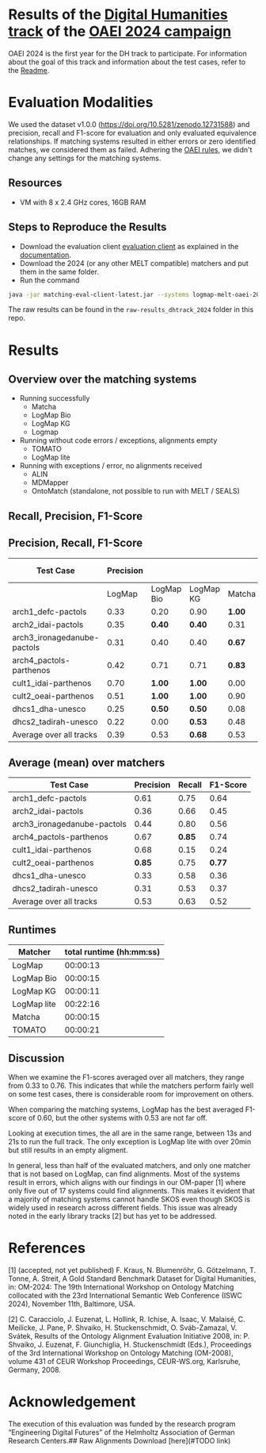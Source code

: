 # Results of the [Digital Humanities track](https://oaei.ontologymatching.org/2024/digitalhumanities/index.html) of the [OAEI 2024 campaign](https://oaei.ontologymatching.org/2024/)
OAEI 2024 is the first year for the DH track to participate. For information about the goal of this track and information about the test cases, refer to the [Readme](https://github.com/FelixFrizzy/DH-benchmark/blob/main/README.md).

# Evaluation Modalities
We used the dataset v1.0.0 (https://doi.org/10.5281/zenodo.12731588) and precision, recall and F1-score for evaluation and only evaluated equivalence relationships. If matching systems resulted in either errors or zero identified matches, we considered them as failed. Adhering the [OAEI rules](https://oaei.ontologymatching.org/doc/oaei-rules.2.html), we didn't change any settings for the matching systems. 

## Resources
- VM with 8 x 2.4 GHz cores, 16GB RAM

## Steps to Reproduce the Results
- Download the evaluation client [evaluation client](https://nightly.link/dwslab/melt/workflows/java_client_upload/master/evaluation-client.zip) as explained in the [documentation](https://dwslab.github.io/melt/matcher-evaluation/client).
- Download the 2024 (or any other MELT compatible) matchers and put them in the same folder.
- Run the command
```bash
java -jar matching-eval-client-latest.jar --systems logmap-melt-oaei-2021-web-latest.tar.gz logmap-bio-melt-oaei-2021-web-latest.tar.gz logmap-kg-melt-oaei-2021-web-latest.tar.gz logmap-lite-melt-oaei-2021-web-latest.tar.gz matcha.tar.gz "ALIN - Jomar Silva.zip" MDMapper-seals.zip https://match.tomato.irit.fr/match --track http://oaei.webdatacommons.org/tdrs/ dh 2024all --results oaei2024_dh
```
The raw results can be found in the `raw-results_dhtrack_2024` folder in this repo.

# Results


## Overview over the matching systems
- Running successfully
    - Matcha
    - LogMap Bio
    - LogMap KG
    - Logmap
- Running without code errors / exceptions, alignments empty
    - TOMATO
    - LogMap lite
- Running with exceptions / error, no alignments received
    - ALIN
    - MDMapper
    - OntoMatch (standalone, not possible to run with MELT / SEALS)

## Recall, Precision, F1-Score
## Precision, Recall, F1-Score
| Test Case                   |Precision |                |               |           |Recall    |            |           |          |F1-Score  |            |           |          |
| --------------------------- | -------- | -------------- | ------------- | --------- | -------- | ---------- | --------- | -------- | -------- | ---------- | --------- | -------- |
|                             | LogMap   | LogMap Bio     | LogMap KG     | Matcha    | LogMap   | LogMap Bio | LogMap KG | Matcha   | LogMap   | LogMap Bio | LogMap KG | Matcha   |
| arch1_defc-pactols          | 0.33     | 0.20           | 0.90          | **1.00**  | **1.00** | 0.20       | 0.90      | 0.90     | 0.50     | 0.20       | 0.90      | **0.95** |
| arch2_idai-pactols          | 0.35     | **0.40**       | **0.40**      | 0.31      | **1.00** | 0.71       | 0.71      | 0.24     | **0.52** | 0.51       | 0.51      | 0.27     |
| arch3_ironagedanube-pactols | 0.31     | 0.40           | 0.40          | **0.67**  | **0.80** | **0.80**   | **0.80**  | **0.80** | 0.44     | 0.53       | 0.53      | **0.73** |
| arch4_pactols-parthenos     | 0.42     | 0.71           | 0.71          | **0.83**  | **0.92** | 0.83       | 0.83      | 0.83     | 0.58     | 0.77       | 0.77      | **0.83** |
| cult1_idai-parthenos        | 0.70     | **1.00**       | **1.00**      | 0.00      | **0.27** | 0.17       | 0.17      | 0.00     | **0.39** | 0.30       | 0.30      | 0.00     |
| cult2_oeai-parthenos        | 0.51     | **1.00**       | **1.00**      | 0.90      | **0.89** | 0.68       | 0.68      | 0.74     | 0.65     | **0.81**   | **0.81**  | **0.81** |
| dhcs1_dha-unesco            | 0.25     | **0.50**       | **0.50**      | 0.08      | **0.90** | 0.40       | 0.40      | 0.60     | 0.39     | **0.44**   | **0.44**  | 0.14     |
| dhcs2_tadirah-unesco        | 0.22     | 0.00           | **0.53**      | 0.48      | **0.80** | 0.00       | 0.67      | 0.67     | 0.35     | 0.00       | **0.59**  | 0.56     |
| Average over all tracks     | 0.39     | 0.53           | **0.68**      | 0.53      | **0.82** | 0.47       | 0.64      | 0.60     | 0.48     | 0.45       | **0.61**  | 0.54     |


## Average (mean) over matchers

| Test Case                   |Precision  | Recall    | F1-Score |
| --------------------------- | --------  | --------- | -------- |
| arch1_defc-pactols          | 0.61      | 0.75      | 0.64     |
| arch2_idai-pactols          | 0.36      | 0.66      | 0.45     |
| arch3_ironagedanube-pactols | 0.44      | 0.80      | 0.56     |
| arch4_pactols-parthenos     | 0.67      | **0.85**  | 0.74     |
| cult1_idai-parthenos        | 0.68      | 0.15      | 0.24     |
| cult2_oeai-parthenos        | **0.85**  | 0.75      | **0.77** |
| dhcs1_dha-unesco            | 0.33      | 0.58      | 0.36     |
| dhcs2_tadirah-unesco        | 0.31      | 0.53      | 0.37     |
| Average over all tracks     | 0.53      | 0.63      | 0.52     |
 

## Runtimes
| Matcher     | total runtime (hh:mm:ss) |
|-------------|--------------------------|
| LogMap      | 00:00:13                 |
| LogMap Bio  | 00:00:15                 |
| LogMap KG   | 00:00:11                 |
| LogMap lite | 00:22:16                 |
| Matcha      | 00:00:15                 |
| TOMATO      | 00:00:21                 |

## Discussion
When we examine the F1-scores averaged over all matchers, they range from 0.33 to 0.76. This indicates that while the matchers perform fairly well on some test cases, there is considerable room for improvement on others. 

When comparing the matching systems, LogMap has the best averaged F1-score of 0.60, but the other systems with 0.53 are not far off.

Looking at execution times, the all are in the same range, between 13s and 21s to run the full track. The only exception is LogMap lite with over 20min but still results in an empty aligment.

In general, less than half of the evaluated matchers, and only one matcher that is not based on LogMap, can find alignments. Most of the systems result in errors, which aligns with our findings in our OM-paper [1] where only five out of 17 systems could find alignments.  This makes it evident that a majority of matching systems cannot handle SKOS even though SKOS is widely used in research across different fields. This issue was already noted in the early library tracks [2] but has yet to be addressed. 

# References
[1] (accepted, not yet published) F. Kraus, N. Blumenröhr, G. Götzelmann, T. Tonne, A. Streit, A Gold Standard Benchmark Dataset for Digital Humanities, in: OM-2024: The 19th International Workshop on Ontology Matching collocated with the 23rd International Semantic Web Conference (ISWC 2024), November 11th, Baltimore, USA.

[2] C. Caracciolo, J. Euzenat, L. Hollink, R. Ichise, A. Isaac, V. Malaisé, C. Meilicke, J. Pane, P. Shvaiko, H. Stuckenschmidt, O. Sváb-Zamazal, V. Svátek, Results of the Ontology Alignment Evaluation Initiative 2008, in: P. Shvaiko, J. Euzenat, F. Giunchiglia, H. Stuckenschmidt (Eds.), Proceedings of the 3rd International Workshop on Ontology Matching (OM-2008), volume 431 of CEUR Workshop Proceedings, CEUR-WS.org, Karlsruhe, Germany, 2008.

# Acknowledgement
The execution of this evaluation was funded by the research program “Engineering Digital Futures” of the Helmholtz Association of German Research Centers.## Raw Alignments
Download [here](#TODO link)
